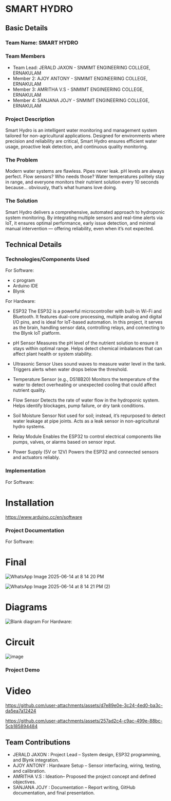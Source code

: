 # SMART HYDRO


## Basic Details
### Team Name: SMART HYDRO


### Team Members
- Team Lead: JERALD JAXON - SNMIMT ENGINEERING COLLEGE, ERNAKULAM
- Member 2: AJOY ANTONY - SNMIMT ENGINEERING COLLEGE, ERNAKULAM
- Member 3: AMRITHA V.S - SNMIMT ENGINEERING COLLEGE, ERNAKULAM
- Member 4: SANJANA JOJY - SNMIMT ENGINEERING COLLEGE, ERNAKULAM

### Project Description
Smart Hydro is an intelligent water monitoring and management system tailored for non-agricultural applications. Designed for environments where precision and reliability are critical, Smart Hydro ensures efficient water usage, proactive leak detection, and continuous quality monitoring.

### The Problem 
Modern water systems are flawless. Pipes never leak. pH levels are always perfect. Flow sensors? Who needs those? Water temperatures politely stay in range, and everyone monitors their nutrient solution every 10 seconds because... obviously, that’s what humans love doing.

### The Solution 
Smart Hydro delivers a comprehensive, automated approach to hydroponic system monitoring. By integrating multiple sensors and real-time alerts via IoT, it ensures optimal performance, early issue detection, and minimal manual intervention — offering reliability, even when it’s not expected.

## Technical Details
### Technologies/Components Used
For Software:
- c program
- Arduino IDE
- Blynk

For Hardware:
- ESP32
The ESP32 is a powerful microcontroller with built-in Wi-Fi and Bluetooth. It features dual-core processing, multiple analog and digital I/O pins, and is ideal for IoT-based automation. In this project, it serves as the brain, handling sensor data, controlling relays, and connecting to the Blynk IoT platform.

- pH Sensor
Measures the pH level of the nutrient solution to ensure it stays within optimal range. Helps detect chemical imbalances that can affect plant health or system stability.

- Ultrasonic Sensor
Uses sound waves to measure water level in the tank. Triggers alerts when water drops below the threshold.

- Temperature Sensor (e.g., DS18B20)
Monitors the temperature of the water to detect overheating or unexpected cooling that could affect nutrient quality.

- Flow Sensor
Detects the rate of water flow in the hydroponic system. Helps identify blockages, pump failure, or dry tank conditions.

- Soil Moisture Sensor
Not used for soil; instead, it’s repurposed to detect water leakage at pipe joints. Acts as a leak sensor in non-agricultural hydro systems.

- Relay Module
Enables the ESP32 to control electrical components like pumps, valves, or alarms based on sensor input.

- Power Supply (5V or 12V)
Powers the ESP32 and connected sensors and actuators reliably.


### Implementation
For Software:
# Installation
https://www.arduino.cc/en/software

### Project Documentation
For Software:

# Final 
![WhatsApp Image 2025-06-14 at 8 14 20 PM](https://github.com/user-attachments/assets/ca6d1bdb-fa5c-4976-9f71-c7efff6b3f1c)

![WhatsApp Image 2025-06-14 at 8 14 21 PM (2)](https://github.com/user-attachments/assets/b1bfb96f-6369-4ea3-a6f2-01996ec94091)



# Diagrams
![Blank diagram](https://github.com/user-attachments/assets/33e48a66-4de3-4ce8-a2c7-2052b458b2e4)
For Hardware:

# Circuit

![image](https://github.com/user-attachments/assets/00b436d5-f3c6-424f-9914-8732c080e5c8)


### Project Demo
# Video

https://github.com/user-attachments/assets/d7e89e0e-3c24-4ed0-ba3c-da5ea7a12424

https://github.com/user-attachments/assets/257ad2c4-c9ac-499e-88bc-5cb185894484


## Team Contributions
- JERALD JAXON : Project Lead – System design, ESP32 programming, and Blynk integration.
- AJOY ANTONY  : Hardware Setup – Sensor interfacing, wiring, testing, and calibration.
- AMRITHA V.S  : Ideation– Proposed the project concept and defined objectives.
- SANJANA JOJY : Documentation – Report writing, GitHub documentation, and final presentation.
